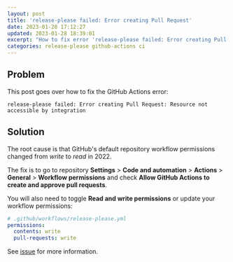 ```yaml
---
layout: post
title: 'release-please failed: Error creating Pull Request'
date: 2023-01-28 17:12:27
updated: 2023-01-28 18:39:01
excerpt: "How to fix error 'release-please failed: Error creating Pull Request: Resource not accessible by integration'."
categories: release-please github-actions ci
---
```


## Problem

This post goes over how to fix the GitHub Actions error:

```
release-please failed: Error creating Pull Request: Resource not accessible by integration
```

## Solution

The root cause is that GitHub's default repository workflow permissions changed from _write_ to _read_ in 2022.

The fix is to go to repository **Settings** > **Code and automation** > **Actions** > **General** > **Workflow permissions** and check **Allow GitHub Actions to create and approve pull requests**.

You will also need to toggle **Read and write permissions** or update your workflow permissions:

```yml
# .github/workflows/release-please.yml
permissions:
  contents: write
  pull-requests: write
```

See [issue](https://github.com/google-github-actions/release-please-action/issues/709#issuecomment-1407490618) for more information.

